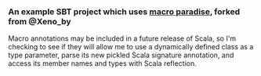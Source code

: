 ### An example SBT project which uses [macro paradise](http://docs.scala-lang.org/overviews/macros/paradise.html), forked from @Xeno_by

Macro annotations may be included in a future release of Scala, so I'm checking to see if they will allow me to use a dynamically defined class as a type parameter, parse its new pickled Scala signature annotation, and access its member names and types with Scala reflection.  
